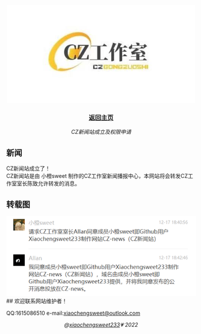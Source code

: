 <div align="center">
  <img src="./public/czlogo.png" alt="CZ-news" />
  <h3><a href="./README.md">返回主页</a></h3>
  <p><em>CZ新闻站成立及权限申请</em></p>
</div>

## 新闻
CZ新闻站成立了！
<br />
CZ新闻站是由 小橙sweet 制作的CZ工作室新闻播报中心，本网站将会转发CZ工作室室长陈致允许转发的消息。

## 转载图
<img src="./public/001.png" alt="CZ-news" />
## 欢迎联系网站维护者！

QQ:1615086510
e-mail:xiaochengsweet@outlook.com

<div align="center">
  <em>@<a href="https://github.com/Xiaochengsweet233">xiaochengsweet233</a>💗 2022</em>
</div>
